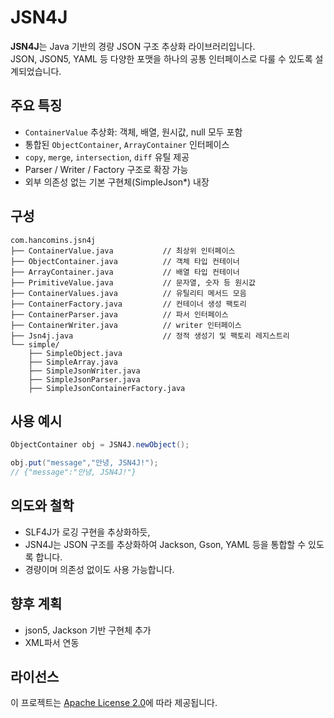 # JSN4J

**JSN4J**는 Java 기반의 경량 JSON 구조 추상화 라이브러리입니다.  
JSON, JSON5, YAML 등 다양한 포맷을 하나의 공통 인터페이스로 다룰 수 있도록 설계되었습니다.

## 주요 특징

- `ContainerValue` 추상화: 객체, 배열, 원시값, null 모두 포함
- 통합된 `ObjectContainer`, `ArrayContainer` 인터페이스
- `copy`, `merge`, `intersection`, `diff` 유틸 제공
- Parser / Writer / Factory 구조로 확장 가능
- 외부 의존성 없는 기본 구현체(SimpleJson*) 내장

## 구성

```
com.hancomins.jsn4j
├── ContainerValue.java           // 최상위 인터페이스
├── ObjectContainer.java          // 객체 타입 컨테이너
├── ArrayContainer.java           // 배열 타입 컨테이너
├── PrimitiveValue.java           // 문자열, 숫자 등 원시값
├── ContainerValues.java          // 유틸리티 메서드 모음
├── ContainerFactory.java         // 컨테이너 생성 팩토리
├── ContainerParser.java          // 파서 인터페이스
├── ContainerWriter.java          // writer 인터페이스
├── Jsn4j.java                    // 정적 생성기 및 팩토리 레지스트리
└── simple/
    ├── SimpleObject.java
    ├── SimpleArray.java
    ├── SimpleJsonWriter.java
    ├── SimpleJsonParser.java
    ├── SimpleJsonContainerFactory.java
```

## 사용 예시

```java
ObjectContainer obj = JSN4J.newObject();

obj.put("message","안녕, JSN4J!");
// {"message":"안녕, JSN4J!"}
```

## 의도와 철학
- SLF4J가 로깅 구현을 추상화하듯,
- JSN4J는 JSON 구조를 추상화하여 Jackson, Gson, YAML 등을 통합할 수 있도록 합니다.
- 경량이며 의존성 없이도 사용 가능합니다.

## 향후 계획
- json5, Jackson 기반 구현체 추가
- XML파서 연동

## 라이선스
이 프로젝트는 [Apache License 2.0](https://www.apache.org/licenses/LICENSE-2.0)에 따라 제공됩니다.
